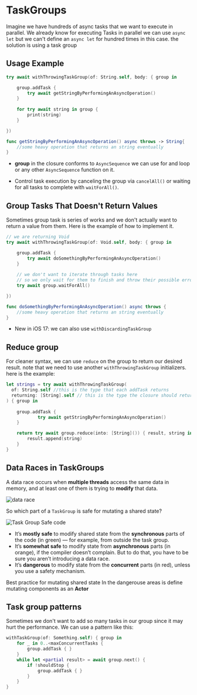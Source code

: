 # TaskGroups
Imagine we have hundreds of async tasks that we want to execute in parallel. We already know for executing Tasks in parallel we can use `async let` but we can't define an `async let` for hundred times in this case. the solution is using a task group

## Usage Example
```swift       
try await withThrowingTaskGroup(of: String.self, body: { group in

	group.addTask {
		try await getStringByPerformingAnAsyncOperation()
	}
	
	for try await string in group {
		print(string)
	}

})

func getStringByPerformingAnAsyncOperation() async throws -> String{
	//some heavy operation that returns an string eventually
}
```

* **group** in the closure conforms to `AsyncSequence` we can use for and loop or any other `AsyncSequence` function on it.

* Control task execution by canceling the group via `cancelAll()` or waiting for all tasks to complete with `waitForAll()`.

## Group Tasks That Doesn't Return Values
Sometimes group task is series of works and we don't actually want to return a value from them. Here is the example of how to implement it.

```swift       
// we are returning Void
try await withThrowingTaskGroup(of: Void.self, body: { group in

	group.addTask {
		try await doSomethingByPerformingAnAsyncOperation()
	}
	
    // we don't want to iterate through tasks here 
    // so we only wait for them to finish and throw their possible errors
	try await group.waitForAll() 

})

func doSomethingByPerformingAnAsyncOperation() async throws {
	//some heavy operation that returns an string eventually
}
```
* New in iOS 17: we can also use `withDiscardingTaskGroup`
## Reduce group
For cleaner syntax, we can use `reduce` on the group to return our desired result. note that we need to use another `withThrowingTaskGroup` initializers. here is the example:

```swift
let strings = try await withThrowingTaskGroup(
  of: String.self //this is the type that each addTask returns
  returning: [String].self // this is the type the closure should return
) { group in
  
	group.addTask {
			try await getStringByPerformingAnAsyncOperation()
	}

	return try await group.reduce(into: [String]()) { result, string in
		result.append(string)
	}
}
```

## Data Races in TaskGroups
A data race occurs when **multiple threads** access the same data in memory, and at least one of them is trying to **modify** that data.

![data race](taskgroup_data_race.png)

So which part of a `TaskGroup` is safe for mutating a shared state?

![Task Group Safe code](taskgroup_safe_code.png)

* It’s **mostly safe** to modify shared state from the **synchronous** parts of the code (in green) — for example, from outside the task group.
* It’s **somewhat safe** to modify state from **asynchronous** parts (in orange), if the compiler doesn’t complain. But to do that, you have to be sure you aren’t introducing a data race.
* It’s **dangerous** to modify state from the **concurrent** parts (in red), unless you use a safety mechanism.

 Best practice for mutating shared state In the dangerouse areas is define mutating components as an **Actor**

## Task group patterns
Sometimes we don't want to add so many tasks in our group since it may hurt the performance.
We can use a pattern like this:
```Swift
withTaskGroup(of: Something.self) { group in
    for _ in 0..<maxConcurrentTasks {
        group.addTask { }
    }
    while let <partial result> = await group.next() {
        if !shouldStop { 
            group.addTask { }
        }
    }
}
```
